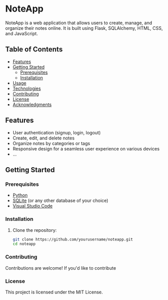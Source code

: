 # NoteApp

NoteApp is a web application that allows users to create, manage, and organize their notes online. It is built using Flask, SQLAlchemy, HTML, CSS, and JavaScript.

## Table of Contents

- [Features](#features)
- [Getting Started](#getting-started)
  - [Prerequisites](#prerequisites)
  - [Installation](#installation)
- [Usage](#usage)
- [Technologies](#technologies)
- [Contributing](#contributing)
- [License](#license)
- [Acknowledgments](#acknowledgments)

## Features

- User authentication (signup, login, logout)
- Create, edit, and delete notes
- Organize notes by categories or tags
- Responsive design for a seamless user experience on various devices
- ...

## Getting Started

### Prerequisites

- [Python](https://www.python.org/downloads/)
- [SQLite](https://www.sqlite.org/) (or any other database of your choice)
- [Visual Studio Code](https://code.visualstudio.com/)

### Installation

1. Clone the repository:

   ```bash
   git clone https://github.com/yourusername/noteapp.git
   cd noteapp

### Contributing
Contributions are welcome! If you'd like to contribute

### License
This project is licensed under the MIT License.